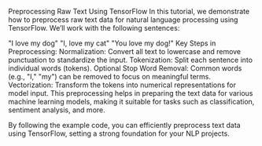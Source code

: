 Preprocessing Raw Text Using TensorFlow
In this tutorial, we demonstrate how to preprocess raw text data for natural language processing using TensorFlow. We’ll work with the following sentences:

"I love my dog"
"I, love my cat"
"You love my dog!"
Key Steps in Preprocessing:
Normalization: Convert all text to lowercase and remove punctuation to standardize the input.
Tokenization: Split each sentence into individual words (tokens).
Optional Stop Word Removal: Common words (e.g., "I," "my") can be removed to focus on meaningful terms.
Vectorization: Transform the tokens into numerical representations for model input.
This preprocessing helps in preparing the text data for various machine learning models, making it suitable for tasks such as classification, sentiment analysis, and more.

By following the example code, you can efficiently preprocess text data using TensorFlow, setting a strong foundation for your NLP projects.
